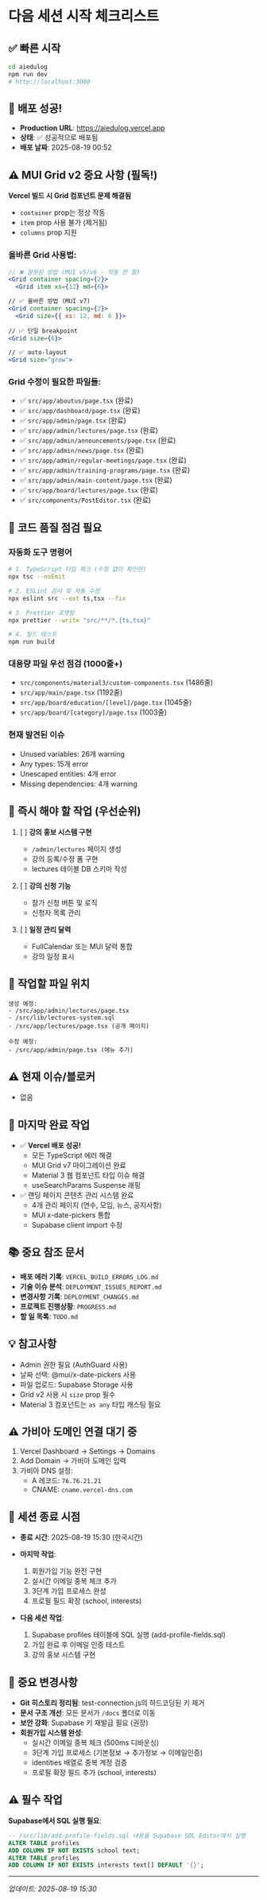 # 다음 세션 시작 체크리스트

## ✅ 빠른 시작
```bash
cd aiedulog
npm run dev
# http://localhost:3000
```

## 🚀 배포 성공!
- **Production URL**: https://aiedulog.vercel.app
- **상태**: ✅ 성공적으로 배포됨
- **배포 날짜**: 2025-08-19 00:52

## ⚠️ MUI Grid v2 중요 사항 (필독!)
**Vercel 빌드 시 Grid 컴포넌트 문제 해결됨**
- `container` prop는 정상 작동
- `item` prop 사용 불가 (제거됨)
- `columns` prop 지원

### 올바른 Grid 사용법:
```jsx
// ❌ 잘못된 방법 (MUI v5/v6 - 작동 안 함)
<Grid container spacing={2}>
  <Grid item xs={12} md={6}>

// ✅ 올바른 방법 (MUI v7)
<Grid container spacing={2}>
  <Grid size={{ xs: 12, md: 6 }}>
  
// ✅ 단일 breakpoint
<Grid size={6}>

// ✅ auto-layout
<Grid size="grow">
```

### Grid 수정이 필요한 파일들:
- ✅ `src/app/aboutus/page.tsx` (완료)
- ✅ `src/app/dashboard/page.tsx` (완료)
- ✅ `src/app/admin/page.tsx` (완료)
- ✅ `src/app/admin/lectures/page.tsx` (완료)
- ✅ `src/app/admin/announcements/page.tsx` (완료)
- ✅ `src/app/admin/news/page.tsx` (완료)
- ✅ `src/app/admin/regular-meetings/page.tsx` (완료)
- ✅ `src/app/admin/training-programs/page.tsx` (완료)
- ✅ `src/app/admin/main-content/page.tsx` (완료)
- ✅ `src/app/board/lectures/page.tsx` (완료)
- ✅ `src/components/PostEditor.tsx` (완료)

## 🔧 코드 품질 점검 필요
### 자동화 도구 명령어
```bash
# 1. TypeScript 타입 체크 (수정 없이 확인만)
npx tsc --noEmit

# 2. ESLint 검사 및 자동 수정
npx eslint src --ext ts,tsx --fix

# 3. Prettier 포맷팅
npx prettier --write "src/**/*.{ts,tsx}"

# 4. 빌드 테스트
npm run build
```

### 대용량 파일 우선 점검 (1000줄+)
- `src/components/material3/custom-components.tsx` (1486줄)
- `src/app/main/page.tsx` (1192줄)
- `src/app/board/education/[level]/page.tsx` (1045줄)
- `src/app/board/[category]/page.tsx` (1003줄)

### 현재 발견된 이슈
- Unused variables: 26개 warning
- Any types: 15개 error
- Unescaped entities: 4개 error
- Missing dependencies: 4개 warning

## 🎯 즉시 해야 할 작업 (우선순위)
1. [ ] **강의 홍보 시스템 구현**
   - `/admin/lectures` 페이지 생성
   - 강의 등록/수정 폼 구현
   - lectures 테이블 DB 스키마 작성

2. [ ] **강의 신청 기능**
   - 참가 신청 버튼 및 로직
   - 신청자 목록 관리

3. [ ] **일정 관리 달력**
   - FullCalendar 또는 MUI 달력 통합
   - 강의 일정 표시

## 📂 작업할 파일 위치
```
생성 예정:
- /src/app/admin/lectures/page.tsx
- /src/lib/lectures-system.sql
- /src/app/lectures/page.tsx (공개 페이지)

수정 예정:
- /src/app/admin/page.tsx (메뉴 추가)
```

## ⚠️ 현재 이슈/블로커
- 없음

## 📍 마지막 완료 작업
- ✅ **Vercel 배포 성공!**
  - 모든 TypeScript 에러 해결
  - MUI Grid v7 마이그레이션 완료
  - Material 3 웹 컴포넌트 타입 이슈 해결
  - useSearchParams Suspense 래핑
- ✅ 랜딩 페이지 콘텐츠 관리 시스템 완료
  - 4개 관리 페이지 (연수, 모임, 뉴스, 공지사항)
  - MUI x-date-pickers 통합
  - Supabase client import 수정

## 📚 중요 참조 문서
- **배포 에러 기록**: `VERCEL_BUILD_ERRORS_LOG.md`
- **기술 이슈 분석**: `DEPLOYMENT_ISSUES_REPORT.md`
- **변경사항 기록**: `DEPLOYMENT_CHANGES.md`
- **프로젝트 진행상황**: `PROGRESS.md`
- **할 일 목록**: `TODO.md`

## 💡 참고사항
- Admin 권한 필요 (AuthGuard 사용)
- 날짜 선택: @mui/x-date-pickers 사용
- 파일 업로드: Supabase Storage 사용
- Grid v2 사용 시 `size` prop 필수
- Material 3 컴포넌트는 `as any` 타입 캐스팅 필요

## ⚠️ 가비아 도메인 연결 대기 중
1. Vercel Dashboard → Settings → Domains
2. Add Domain → 가비아 도메인 입력
3. 가비아 DNS 설정:
   - A 레코드: `76.76.21.21`
   - CNAME: `cname.vercel-dns.com`

## 📝 세션 종료 시점
- **종료 시간**: 2025-08-19 15:30 (한국시간)
- **마지막 작업**: 
  1. 회원가입 기능 완전 구현
  2. 실시간 이메일 중복 체크 추가
  3. 3단계 가입 프로세스 완성
  4. 프로필 필드 확장 (school, interests)

- **다음 세션 작업**: 
  1. Supabase profiles 테이블에 SQL 실행 (add-profile-fields.sql)
  2. 가입 완료 후 이메일 인증 테스트
  3. 강의 홍보 시스템 구현

## 📌 중요 변경사항
- **Git 히스토리 정리됨**: test-connection.js의 하드코딩된 키 제거
- **문서 구조 개선**: 모든 문서가 `/docs` 폴더로 이동
- **보안 강화**: Supabase 키 재발급 필요 (권장)
- **회원가입 시스템 완성**: 
  - 실시간 이메일 중복 체크 (500ms 디바운싱)
  - 3단계 가입 프로세스 (기본정보 → 추가정보 → 이메일인증)
  - identities 배열로 중복 계정 검증
  - 프로필 확장 필드 추가 (school, interests)

## ⚠️ 필수 작업
**Supabase에서 SQL 실행 필요**:
```sql
-- /src/lib/add-profile-fields.sql 내용을 Supabase SQL Editor에서 실행
ALTER TABLE profiles 
ADD COLUMN IF NOT EXISTS school text;
ALTER TABLE profiles 
ADD COLUMN IF NOT EXISTS interests text[] DEFAULT '{}';
```

---
*업데이트: 2025-08-19 15:30*